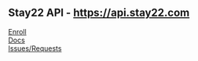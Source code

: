 ## Stay22 API - https://api.stay22.com
  
[Enroll](mailto:hellow@stay22.com?subject=Stay22%20API%20Enrollment&body=)  
[Docs](https://github.com/Stay22/api/blob/master/DOCS.md)  
[Issues/Requests](https://github.com/Stay22/api/issues)  
